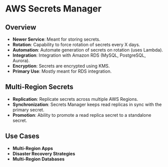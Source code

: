 # AWS Secrets Manager

## Overview

- **Newer Service**: Meant for storing secrets.
- **Rotation**: Capability to force rotation of secrets every X days.
- **Automation**: Automate generation of secrets on rotation (uses Lambda).
- **Integration**: Integration with Amazon RDS (MySQL, PostgreSQL, Aurora).
- **Encryption**: Secrets are encrypted using KMS.
- **Primary Use**: Mostly meant for RDS integration.

## Multi-Region Secrets

- **Replication**: Replicate secrets across multiple AWS Regions.
- **Synchronization**: Secrets Manager keeps read replicas in sync with the primary secret.
- **Promotion**: Ability to promote a read replica secret to a standalone secret.

## Use Cases

- **Multi-Region Apps**
- **Disaster Recovery Strategies**
- **Multi-Region Databases**